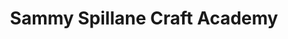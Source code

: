 ---
title: "Sammy Spillane Craft Academy"
url: /ruthin/sammy-spillane-craft-academy/
shop: office supplies
---